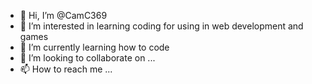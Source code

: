 - 👋 Hi, I’m @CamC369
- 👀 I’m interested in learning coding for using in web development and games
- 🌱 I’m currently learning how to code
- 💞️ I’m looking to collaborate on ...
- 📫 How to reach me ...

<!---
CamC369/CamC369 is a ✨ special ✨ repository because its `README.md` (this file) appears on your GitHub profile.
You can click the Preview link to take a look at your changes.
--->
